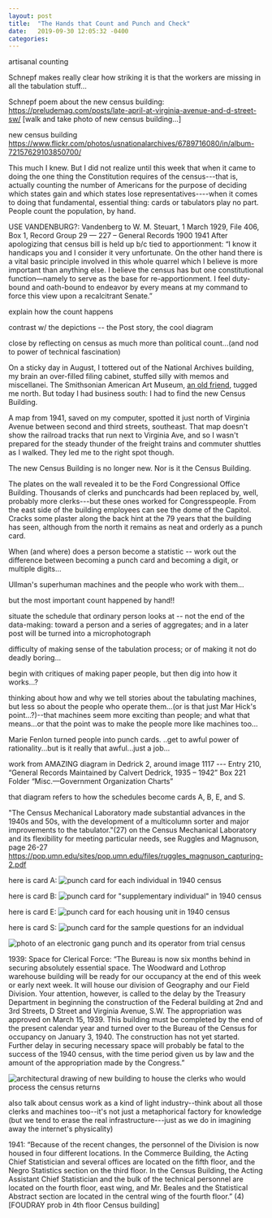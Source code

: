 ```yaml
---
layout: post
title:  "The Hands that Count and Punch and Check"
date:   2019-09-30 12:05:32 -0400
categories:
---
```

artisanal counting

Schnepf makes really clear how striking it is that the workers are missing in all the tabulation stuff...

Schnepf poem about the new census building: https://preludemag.com/posts/late-april-at-virginia-avenue-and-d-street-sw/
[walk and take photo of new census building...]

new census building https://www.flickr.com/photos/usnationalarchives/6789716080/in/album-72157629103850700/


This much I knew. But I did not realize until this week that when it came to doing the one thing the Constitution requires of the census---that is, actually counting the number of Americans for the purpose of deciding which states gain and which states lose representatives----when it comes to doing that fundamental, essential thing: cards or tabulators play no part. People count the population, by hand.

USE VANDENBURG?: Vandenberg to W. M. Steuart, 1 March 1929, File 406, Box 1, Record Group 29 — 227 – General Records 1900 1941
After apologizing that census bill is held up b/c tied to apportionment:
“I know it handicaps you and I consider it very unfortunate. On the other hand there is a vital basic principle involved in this whole quarrel which I believe is more important than anything else. I believe the census has but one constitutional function—namely to serve as the base for re-apportionment. I feel duty-bound and oath-bound to endeavor by every means at my command to force this view upon a recalcitrant Senate.”


explain how the count happens

contrast w/ the depictions -- the Post story, the cool diagram

close by reflecting on census as much more than political count...(and nod to power of technical fascination)


On a sticky day in August, I tottered out of the National Archives building, my brain an over-filled filing cabinet, stuffed silly with memos and miscellanei. The Smithsonian American Art Museum, [an old friend](/FUREDI????), tugged me north. But today I had business south: I had to find the new Census Building.  

A map from 1941, saved on my computer, spotted it just north of Virginia Avenue between second and third streets, southeast. That map doesn't show the railroad tracks that run next to Virginia Ave, and so I wasn't prepared for the steady thunder of the freight trains and commuter shuttles as I walked. They led me to the right spot though.

The new Census Building is no longer new. Nor is it the Census Building.

The plates on the wall revealed it to be the Ford Congressional Office Building. Thousands of clerks and punchcards had been replaced by, well, probably more clerks---but these ones worked for Congresspeople. From the east side of the building employees can see the dome of the Capitol. Cracks some plaster along the back hint at the 79 years that the building has seen, although from the north it remains as neat and orderly as a punch card.


When (and where) does a person become a statistic -- work out the difference between becoming a punch card and becoming a digit, or multiple digits...


Ullman's superhuman machines and the people who work with them...

but the most important count happened by hand!!

situate the schedule that ordinary person looks at -- not the end of the data-making: toward a person and a series of aggregates;
and in a later post will be turned into a microphotograph

difficulty of making sense of the tabulation process; or of making it not do deadly boring...

begin with critiques of making paper people, but then dig into how it works...?

thinking about how and why we tell stories about the tabulating machines, but less so about the people who operate them...(or is that just Mar Hick's point...?)--that machines seem more exciting than people; and what that means...or that the point was to make the people more like machines too...

Marie Fenlon turned people into punch cards. ..get to awful power of rationality...but is it really that awful...just a job...



work from AMAZING diagram in Dedrick 2, around image 1117 --- Entry 210, “General Records Maintained by Calvert Dedrick, 1935 – 1942” Box 221
Folder “Misc.—Government Organization Charts”

that diagram refers to how the schedules become cards A, B, E, and S.


"The Census Mechanical Laboratory made substantial advances in the 1940s and 50s, with the development of a multicolumn sorter and major improvements to the tabulator."(27)
on the Census Mechanical Laboratory and its flexibility for meeting particular needs, see Ruggles and Magnuson, page 26-27
https://pop.umn.edu/sites/pop.umn.edu/files/ruggles_magnuson_capturing-2.pdf


here is card A:
![punch card for each individual in 1940 census](/images/1940-card-3inch-A.jpg)
<!---
Folder 6 Entry P 15 “Census Planning and Management Files, 1940-1963,” Box 4
--->


here is card B:
![punch card for "supplementary individual" in 1940 census](/images/1940-card-3inch-B.jpg)
<!---
Folder 6 Entry P 15 “Census Planning and Management Files, 1940-1963,” Box 4
--->


here is card E:
![punch card for each housing unit in 1940 census](/images/1940-card-3inch-E.jpg)
<!---
Folder 6 Entry P 15 “Census Planning and Management Files, 1940-1963,” Box 4
--->


here is card S:
![punch card for the sample questions for an indvidual](/images/1940-card-3inch-S.jpg)
<!---
Folder 6 Entry P 15 “Census Planning and Management Files, 1940-1963,” Box 4
--->

![photo of an electronic gang punch and its operator from trial census](/images/1940-gang-punch.jpg)
<!---
photo altered to make caption visible on front
Folder “Pictures Taken in Indiana Trial Census August 1939” Entry 215, “Publicity Materials File of the Statistical Research Division” Box 234
---->


<!---
make an image...
questionnaires

warehouse & commerce building & new building

card punching
--->

<!---
SAY WHAT YOU MEAN BOUK

awesome and awful -- awe-filled, awe-inspiring -- the power of rationality and rationalizing

do something with the formal simularity of the office building, the boxes, the schedule, and the punch cards: all stacks and rows...maybe the city grid too

use image of all the boxes
--->

1939: Space for Clerical Force:
“The Bureau is now six months behind in securing absolutely essential space. The Woodward and Lothrop warehouse building will be ready for our occupancy at the end of this week or early next week. It will house our division of Geography and our Field Division. Your attention, however, is called to the delay by the Treasury Department in beginning the construction of the Federal building at 2nd and 3rd Streets, D Street and Virginia Avenue, S.W. The appropriation was approved on March 15, 1939. This building must be completed by the end of the present calendar year and turned over to the Bureau of the Census for occupancy on January 3, 1940. The construction has not yet started. Further delay in securing necessary space will probably be fatal to the success of the 1940 census, with the time period given us by law and the amount of the appropriation made by the Congress.”
<!---
*W. L. Austin, “Memorandum for the Secretary,” 6 July 1939  [box 110-111, image 109], Folder Census (General), Box 110, Papers of Harry L. Hopkins, Franklin D. Roosevelt Library, Hyde Park, New York
--->

![architectural drawing of new building to house the clerks who would process the census returns](/images/1940-building-architectural-drawing.jpg)

<!---
photo altered to make caption visible on front
caption in pencil says 1939 architectural drawing
typed caption reads: "This new six-story building will house the approximately 7,000 clerks needed to compile the returns of the 1940 census. Population, housing, agriculture, irrigation and drainage, business, manufacturing and mines and quarries will be covered in this census which is the sixteenth time a national census has been taken since the first one in 1790."
Folder “Pictures Taken in Indiana Trial Census August 1939” Entry 215, “Publicity Materials File of the Statistical Research Division” Box 234
---->

also talk about census work as a kind of light industry--think about all those clerks and machines too--it's not just a metaphorical factory for knowledge (but we tend to erase the real infrastructure---just as we do in imagining away the internet's physicality)


1941: “Because of the recent changes, the personnel of the Division is now housed in four different locations. In the Commerce Building, the Acting Chief Statistician and several offices are located on the fifth floor, and the Negro Statistics section on the third floor. In the Census Building, the Acting Assistant Chief Statistician and the bulk of the technical personnel are located on the fourth floor, east wing, and Mr. Beales and the Statistical Abstract section are located in the central wing of the fourth floor.” (4) [FOUDRAY prob in 4th floor Census building]
<!---
E. R. Gray, Acting Chief Statistician, Statistical Research to J.C. Capt, “Report of the Division of Statistical Research for June, 1941,” 11 July 1941, page 4 Folder “Div. of Stat. Research” Entry 210, “General Records Maintained by Calvert Dedrick, 1935 – 1942” Box 217
--->
